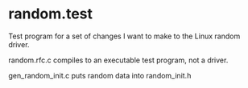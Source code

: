 # random.test

Test program for a set of changes I want to make to the Linux random driver.

random.rfc.c compiles to an executable test program, not a driver.

gen_random_init.c puts random data into random_init.h
